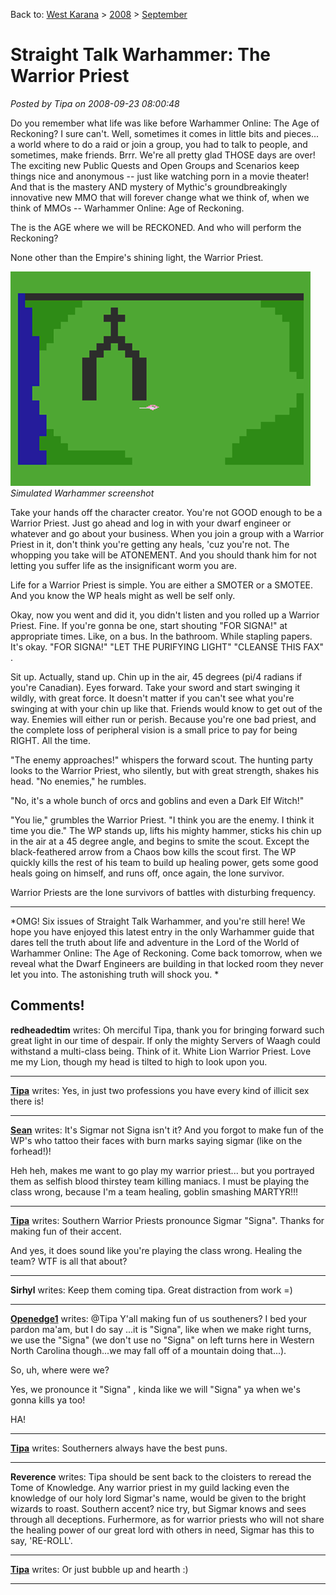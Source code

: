 Back to: [West Karana](/posts/westkarana.md) > [2008](/posts/2008/westkarana.md) > [September](./westkarana.md)
# Straight Talk Warhammer: The Warrior Priest

*Posted by Tipa on 2008-09-23 08:00:48*

Do you remember what life was like before Warhammer Online: The Age of Reckoning? I sure can't. Well, sometimes it comes in little bits and pieces... a world where to do a raid or join a group, you had to talk to people, and sometimes, make friends. Brrr. We're all pretty glad THOSE days are over! The exciting new Public Quests and Open Groups and Scenarios keep things nice and anonymous -- just like watching porn in a movie theater! And that is the mastery AND mystery of Mythic's groundbreakingly innovative new MMO that will forever change what we think of, when we think of MMOs -- Warhammer Online: Age of Reckoning.

The is the AGE where we will be RECKONED. And who will perform the Reckoning?

None other than the Empire's shining light, the Warrior Priest.

![](../../../uploads/2008/09/galahad.gif "galahad")  
*Simulated Warhammer screenshot*

Take your hands off the character creator. You're not GOOD enough to be a Warrior Priest. Just go ahead and log in with your dwarf engineer or whatever and go about your business. When you join a group with a Warrior Priest in it, don't think you're getting any heals, 'cuz you're not. The whopping you take will be ATONEMENT. And you should thank him for not letting you suffer life as the insignificant worm you are.

Life for a Warrior Priest is simple. You are either a SMOTER or a SMOTEE. And you know the WP heals might as well be self only.

Okay, now you went and did it, you didn't listen and you rolled up a Warrior Priest. Fine. If you're gonna be one, start shouting "FOR SIGNA!" at appropriate times. Like, on a bus. In the bathroom. While stapling papers. It's okay. "FOR SIGNA!" <staple><staple> "LET THE PURIFYING LIGHT" <staple> "CLEANSE THIS FAX" <fold>.

Sit up. Actually, stand up. Chin up in the air, 45 degrees (pi/4 radians if you're Canadian). Eyes forward. Take your sword and start swinging it wildly, with great force. It doesn't matter if you can't see what you're swinging at with your chin up like that. Friends would know to get out of the way. Enemies will either run or perish. Because you're one bad priest, and the complete loss of peripheral vision is a small price to pay for being RIGHT. All the time.

"The enemy approaches!" whispers the forward scout. The hunting party looks to the Warrior Priest, who silently, but with great strength, shakes his head. "No enemies," he rumbles.

"No, it's a whole bunch of orcs and goblins and even a Dark Elf Witch!"

"You lie," grumbles the Warrior Priest. "I think you are the enemy. I think it time you die." The WP stands up, lifts his mighty hammer, sticks his chin up in the air at a 45 degree angle, and begins to smite the scout. Except the black-feathered arrow from a Chaos bow kills the scout first. The WP quickly kills the rest of his team to build up healing power, gets some good heals going on himself, and runs off, once again, the lone survivor.

Warrior Priests are the lone survivors of battles with disturbing frequency.

---

*OMG! Six issues of Straight Talk Warhammer, and you're still here! We hope you have enjoyed this latest entry in the only Warhammer guide that dares tell the truth about life and adventure in the Lord of the World of Warhammer Online: The Age of Reckoning. Come back tomorrow, when we reveal what the Dwarf Engineers are building in that locked room they never let you into. The astonishing truth will shock you.
*
## Comments!

**redheadedtim** writes: Oh merciful Tipa, thank you for bringing forward such great light in our time of despair. If only the mighty Servers of Waagh could withstand a multi-class being. Think of it. White Lion Warrior Priest. Love me my Lion, though my head is tilted to high to look upon you.

---

**[Tipa](https://chasingdings.com)** writes: Yes, in just two professions you have every kind of illicit sex there is!

---

**[Sean](http://dadsbattleground.blogspot.com)** writes: It's Sigmar not Signa isn't it? And you forgot to make fun of the WP's who tattoo their faces with burn marks saying sigmar (like on the forhead!)!

Heh heh, makes me want to go play my warrior priest... but you portrayed them as selfish blood thirstey team killing maniacs. I must be playing the class wrong, because I'm a team healing, goblin smashing MARTYR!!!

---

**[Tipa](https://chasingdings.com)** writes: Southern Warrior Priests pronounce Sigmar "Signa". Thanks for making fun of their accent.

And yes, it does sound like you're playing the class wrong. Healing the team? WTF is all that about?

---

**Sirhyl** writes: Keep them coming tipa. Great distraction from work =)

---

**[Openedge1](http://simple-n-complex.blogspot.com)** writes: @Tipa
Y'all making fun of us southeners? I bed your pardon ma'am, but I do say ...it is "Signa", like when we make right turns, we use the "Signa" (we don't use no "Signa" on left turns here in Western North Carolina though...we may fall off of a mountain doing that...).

So, uh, where were we?

Yes, we pronounce it "Signa" , kinda like we will "Signa" ya when we's gonna kills ya too!

HA!

---

**[Tipa](https://chasingdings.com)** writes: Southerners always have the best puns.

---

**Reverence** writes: Tipa should be sent back to the cloisters to reread the Tome of Knowledge. Any warrior priest in my guild lacking even the knowledge of our holy lord Sigmar's name, would be given to the bright wizards to roast. Southern accent? nice try, but Sigmar knows and sees through all deceptions. Furhermore, as for warrior priests who will not share the healing power of our great lord with others in need, Sigmar has this to say, 'RE-ROLL'.

---

**[Tipa](https://chasingdings.com)** writes: Or just bubble up and hearth :)

---

